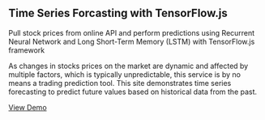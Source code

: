 ## Time Series Forcasting with TensorFlow.js

Pull stock prices from online API and perform predictions using Recurrent Neural Network and Long Short-Term Memory (LSTM) with TensorFlow.js framework

As changes in stocks prices on the market are dynamic and affected by multiple factors, which is typically unpredictable, this service is by no means a trading prediction tool. This site demonstrates time series forecasting to predict future values based on historical data from the past.

[View Demo](https://lonedune.github.io/tfjs-stocks/demo/)
